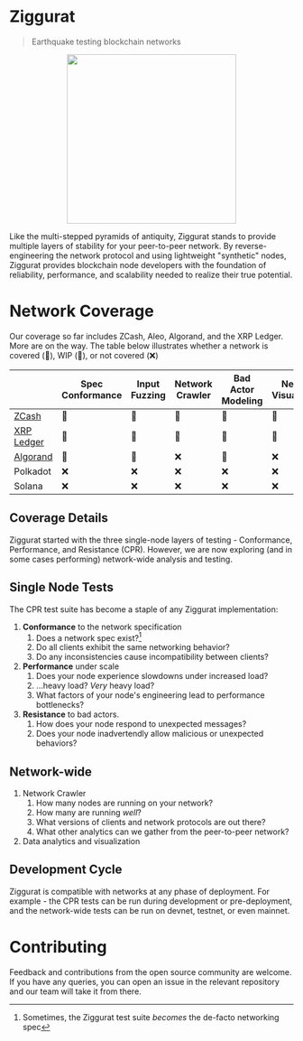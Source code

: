 # Ziggurat
> Earthquake testing blockchain networks

<p align="center">
    <img src="https://github.com/runziggurat/.github/blob/main/profile/assets/logo.png" height="300px">
</p>

Like the multi-stepped pyramids of antiquity, Ziggurat stands to provide multiple layers of stability for your peer-to-peer network. By reverse-engineering the network protocol and using lightweight "synthetic" nodes, Ziggurat provides blockchain node developers with the foundation of reliability, performance, and scalability needed to realize their true potential.

# Network Coverage

Our coverage so far includes ZCash, Aleo, Algorand, and the XRP Ledger. More are on the way. The table below illustrates whether a network is covered (💚), WIP (🚧), or not covered (❌)

|  &nbsp;           | Spec Conformance | Input Fuzzing | Network Crawler | Bad Actor Modeling | Network Visualization | Performance Benchmarking |
|--------------------|------------------|---------|---------|--------------------------|---------------|--------------------------|
| [ZCash]            | 💚               | 💚     | 💚     | 💚                      | 💚           | 💚                      |
| [XRP Ledger]       | 🚧              | 🚧     | 🚧      | 🚧                      | 🚧           | 🚧                      |
| [Algorand]         | 🚧              | 🚧      | ❌      | 🚧                      | ❌            | 🚧                       |
| Polkadot           | ❌               | ❌      | ❌      | ❌                       | ❌            | ❌                       |
| Solana             | ❌               | ❌      | ❌      | ❌                       | ❌            | ❌                       |

[ZCash]: https://github.com/runziggurat/zcash
[XRP Ledger]: https://github.com/runziggurat/xrpl
[Algorand]: https://github.com/runziggurat/algorand

## Coverage Details

Ziggurat started with the three single-node layers of testing - Conformance, Performance, and Resistance (CPR). However, we are now exploring (and in some cases performing) network-wide analysis and testing.

## Single Node Tests

The CPR test suite has become a staple of any Ziggurat implementation:

1. **Conformance** to the network specification
   1. Does a network spec exist?[^1]
   2. Do all clients exhibit the same networking behavior?
   3. Do any inconsistencies cause incompatibility between clients?
2. **Performance** under scale
   1. Does your node experience slowdowns under increased load?
   2. ...heavy load? _Very_ heavy load?
   3. What factors of your node's engineering lead to performance bottlenecks?
3. **Resistance** to bad actors.
   1. How does your node respond to unexpected messages?
   2. Does your node inadvertendly allow malicious or unexpected behaviors?

## Network-wide

1. Network Crawler
   1. How many nodes are running on your network?
   2. How many are running _well_?
   3. What versions of clients and network protocols are out there?
   4. What other analytics can we gather from the peer-to-peer network?
2. Data analytics and visualization
<!-- 2. Testnet Red-Teaming (coming soon!) -->
<!-- 2. DoS protection (coming soon!) -->

## Development Cycle

Ziggurat is compatible with networks at any phase of deployment. For example - the CPR tests can be run during development or pre-deployment, and the network-wide tests can be run on devnet, testnet, or even mainnet.

[^1]: Sometimes, the Ziggurat test suite _becomes_ the de-facto networking spec

# Contributing

Feedback and contributions from the open source community are welcome. If you have any queries, you can open an issue in the relevant repository and our team will take it from there.
